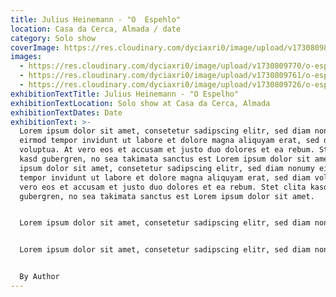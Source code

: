 ```yaml
---
title: Julius Heinemann - "O  Espehlo"
location: Casa da Cerca, Almada / date
category: Solo show
coverImage: https://res.cloudinary.com/dyciaxri0/image/upload/v1730809803/o-espelho/img5_feydhx.jpg
images:
  - https://res.cloudinary.com/dyciaxri0/image/upload/v1730809770/o-espelho/img2_ayki0h.jpg
  - https://res.cloudinary.com/dyciaxri0/image/upload/v1730809761/o-espelho/img1_qavejb.jpg
  - https://res.cloudinary.com/dyciaxri0/image/upload/v1730809726/o-espelho/img1-cover_mta4zk.jpg
exhibitionTextTitle: Julius Heinemann - "O Espelho"
exhibitionTextLocation: Solo show at Casa da Cerca, Almada
exhibitionTextDates: Date
exhibitionText: >-
  Lorem ipsum dolor sit amet, consetetur sadipscing elitr, sed diam nonumy
  eirmod tempor invidunt ut labore et dolore magna aliquyam erat, sed diam
  voluptua. At vero eos et accusam et justo duo dolores et ea rebum. Stet clita
  kasd gubergren, no sea takimata sanctus est Lorem ipsum dolor sit amet. Lorem
  ipsum dolor sit amet, consetetur sadipscing elitr, sed diam nonumy eirmod
  tempor invidunt ut labore et dolore magna aliquyam erat, sed diam voluptua. At
  vero eos et accusam et justo duo dolores et ea rebum. Stet clita kasd
  gubergren, no sea takimata sanctus est Lorem ipsum dolor sit amet.


  Lorem ipsum dolor sit amet, consetetur sadipscing elitr, sed diam nonumy eirmod tempor invidunt ut labore et dolore magna aliquyam erat, sed diam voluptua. At vero eos et accusam et justo duo dolores et ea rebum. Stet clita kasd gubergren, no sea takimata sanctus est Lorem ipsum dolor sit amet. Lorem ipsum dolor sit amet, consetetur sadipscing elitr, sed diam nonumy eirmod tempor invidunt ut labore et dolore magna aliquyam erat, sed diam voluptua. At vero eos et accusam et justo duo dolores et ea rebum. Stet clita kasd gubergren, no sea takimata sanctus est Lorem ipsum dolor sit amet.


  Lorem ipsum dolor sit amet, consetetur sadipscing elitr, sed diam nonumy eirmod tempor invidunt ut labore et dolore magna aliquyam erat, sed diam voluptua. At vero eos et accusam et justo duo dolores et ea rebum. Stet clita kasd gubergren, no sea takimata sanctus est Lorem ipsum dolor sit amet. Lorem ipsum dolor sit amet, consetetur sadipscing elitr, sed diam nonumy eirmod tempor invidunt ut labore et dolore magna aliquyam erat, sed diam voluptua. At vero eos et accusam et justo duo dolores et ea rebum. Stet clita kasd gubergren, no sea takimata sanctus est Lorem ipsum dolor sit amet.


  B﻿y Author
---
```

